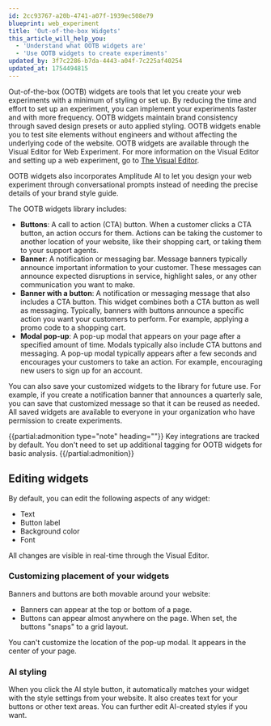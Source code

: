 ```yaml
---
id: 2cc93767-a20b-4741-a07f-1939ec508e79
blueprint: web_experiment
title: 'Out-of-the-box Widgets'
this_article_will_help_you:
  - 'Understand what OOTB widgets are'
  - 'Use OOTB widgets to create experiments'
updated_by: 3f7c2286-b7da-4443-a04f-7c225af40254
updated_at: 1754494815
---
```

Out-of-the-box (OOTB) widgets are tools that let you create your web experiments with a minimum of styling or set up. By reducing the time and effort to set up an experiment, you can implement your experiments faster and with more frequency. OOTB widgets maintain brand consistency through saved design presets or auto applied styling. OOTB widgets enable you to test site elements without engineers and without affecting the underlying code of the website. OOTB widgets are available through the Visual Editor for Web Experiment. For more information on the Visual Editor and setting up a web experiment, go to [The Visual Editor](/docs/web-experiment/set-up-a-web-experiment#the-visual-editor). 

OOTB widgets also incorporates Amplitude AI to let you design your web experiment through conversational prompts instead of needing the precise details of your brand style guide. 

The OOTB widgets library includes:
- **Buttons**: A call to action (CTA) button. When a customer clicks a CTA button, an action occurs for them. Actions can be taking the customer to another location of your website, like their shopping cart, or taking them to your support agents.
- **Banner**: A notification or messaging bar. Message banners typically announce important information to your customer. These messages can announce expected disruptions in service, highlight sales, or any other communication you want to make.
- **Banner with a button**: A notification or messaging message that also includes a CTA button. This widget combines both a CTA button as well as messaging. Typically, banners with buttons announce a specific action you want your customers to perform. For example, applying a promo code to a shopping cart. 
- **Modal pop-up**: A pop-up modal that appears on your page after a specified amount of time. Modals typically also include CTA buttons and messaging. A pop-up modal typically appears after a few seconds and encourages your customers to take an action. For example, encouraging new users to sign up for an account. 

You can also save your customized widgets to the library for future use. For example, if you create a notification banner that announces a quarterly sale, you can save that customized message so that it can be reused as needed. All saved widgets are available to everyone in your organization who have permission to create experiments.

{{partial:admonition type="note" heading=""}}
Key integrations are tracked by default. You don't need to set up additional tagging for OOTB widgets for basic analysis.
{{/partial:admonition}}

## Editing widgets

By default, you can edit the following aspects of any widget:
- Text
- Button label
- Background color
- Font

All changes are visible in real-time through the Visual Editor. 

### Customizing placement of your widgets

Banners and buttons are both movable around your website:
- Banners can appear at the top or bottom of a page. 
- Buttons can appear almost anywhere on the page. When set, the buttons "snaps" to a grid layout. 

You can't customize the location of the pop-up modal. It appears in the center of your page.

### AI styling
When you click the AI style button, it automatically matches your widget with the style settings from your website. It also creates text for your buttons or other text areas. You can further edit AI-created styles if you want. 